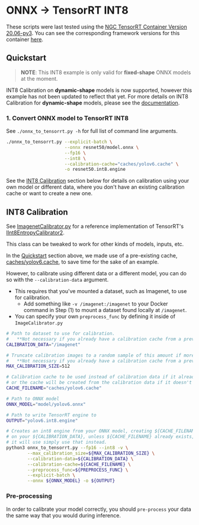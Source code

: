 # ONNX -> TensorRT INT8
These scripts were last tested using the 
[NGC TensorRT Container Version 20.06-py3](https://ngc.nvidia.com/catalog/containers/nvidia:tensorrt).
You can see the corresponding framework versions for this container [here](https://docs.nvidia.com/deeplearning/sdk/tensorrt-container-release-notes/rel_20.06.html#rel_20.06).

## Quickstart

> **NOTE**: This INT8 example is only valid for **fixed-shape** ONNX models at the moment. 
>
INT8 Calibration on **dynamic-shape** models is now supported, however this example has not been updated
to reflect that yet. For more details on INT8 Calibration for **dynamic-shape** models, please
see the [documentation](https://docs.nvidia.com/deeplearning/tensorrt/developer-guide/index.html#int8-calib-dynamic-shapes).

### 1. Convert ONNX model to TensorRT INT8

See `./onnx_to_tensorrt.py -h` for full list of command line arguments.

```bash
./onnx_to_tensorrt.py --explicit-batch \
                      --onnx resnet50/model.onnx \
                      --fp16 \
                      --int8 \
                      --calibration-cache="caches/yolov6.cache" \
                      -o resnet50.int8.engine 
```

See the [INT8 Calibration](#int8-calibration) section below for details on calibration
using your own model or different data, where you don't have an existing calibration cache
or want to create a new one.

## INT8 Calibration

See [ImagenetCalibrator.py](ImagenetCalibrator.py) for a reference implementation
of TensorRT's [IInt8EntropyCalibrator2](https://docs.nvidia.com/deeplearning/sdk/tensorrt-api/python_api/infer/Int8/EntropyCalibrator2.html).

This class can be tweaked to work for other kinds of models, inputs, etc.

In the [Quickstart](#quickstart) section above, we made use of a pre-existing cache,
[caches/yolov6.cache](caches/yolov6.cache), to save time for the sake of an example.

However, to calibrate using different data or a different model, you can do so with the `--calibration-data` argument.

* This requires that you've mounted a dataset, such as Imagenet, to use for calibration.
    * Add something like `-v /imagenet:/imagenet` to your Docker command in Step (1) 
      to mount a dataset found locally at `/imagenet`.
* You can specify your own `preprocess_func` by defining it inside of `ImageCalibrator.py` 

```bash
# Path to dataset to use for calibration. 
#   **Not necessary if you already have a calibration cache from a previous run.
CALIBRATION_DATA="/imagenet"

# Truncate calibration images to a random sample of this amount if more are found.
#   **Not necessary if you already have a calibration cache from a previous run.
MAX_CALIBRATION_SIZE=512

# Calibration cache to be used instead of calibration data if it already exists,
# or the cache will be created from the calibration data if it doesn't exist.
CACHE_FILENAME="caches/yolov6.cache"

# Path to ONNX model
ONNX_MODEL="model/yolov6.onnx"

# Path to write TensorRT engine to
OUTPUT="yolov6.int8.engine"

# Creates an int8 engine from your ONNX model, creating ${CACHE_FILENAME} based
# on your ${CALIBRATION_DATA}, unless ${CACHE_FILENAME} already exists, then
# it will use simply use that instead.
python3 onnx_to_tensorrt.py --fp16 --int8 -v \
        --max_calibration_size=${MAX_CALIBRATION_SIZE} \
        --calibration-data=${CALIBRATION_DATA} \
        --calibration-cache=${CACHE_FILENAME} \
        --preprocess_func=${PREPROCESS_FUNC} \
        --explicit-batch \
        --onnx ${ONNX_MODEL} -o ${OUTPUT}

```

### Pre-processing

In order to calibrate your model correctly, you should `pre-process` your data the same way
that you would during inference. 